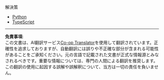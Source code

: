 <!--
CO_OP_TRANSLATOR_METADATA:
{
  "original_hash": "c2cdd08d4e120558270e3f534841fab8",
  "translation_date": "2025-10-07T01:26:18+00:00",
  "source_file": "03-GettingStarted/11-simple-auth/code/README.md",
  "language_code": "ja"
}
-->
解決策

- [Python](./basic/python/README.md)
- [TypeScript](./basic/typescript/README.md)

---

**免責事項**:  
この文書は、AI翻訳サービス[Co-op Translator](https://github.com/Azure/co-op-translator)を使用して翻訳されています。正確性を追求しておりますが、自動翻訳には誤りや不正確な部分が含まれる可能性があることをご承知ください。元の言語で記載された文書が正式な情報源とみなされるべきです。重要な情報については、専門の人間による翻訳を推奨します。この翻訳の使用に起因する誤解や誤解釈について、当方は一切の責任を負いません。